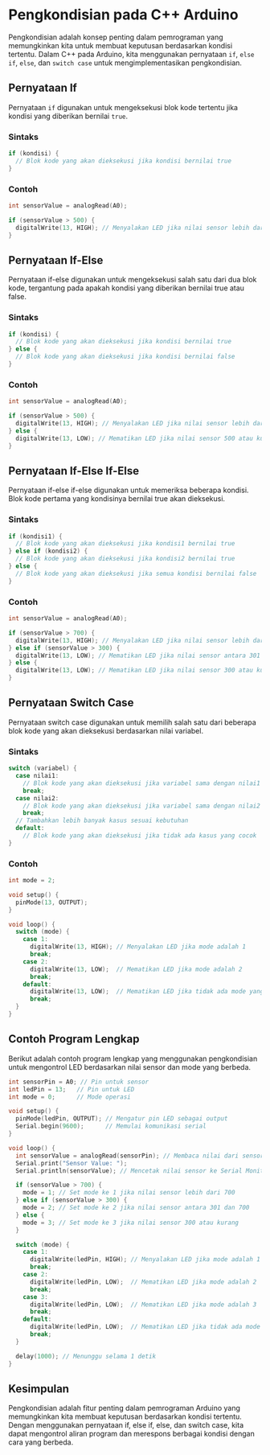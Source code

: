 # Pengkondisian pada C++ Arduino

Pengkondisian adalah konsep penting dalam pemrograman yang memungkinkan kita untuk membuat keputusan berdasarkan kondisi tertentu. Dalam C++ pada Arduino, kita menggunakan pernyataan `if`, `else if`, `else`, dan `switch case` untuk mengimplementasikan pengkondisian.

## Pernyataan If

Pernyataan `if` digunakan untuk mengeksekusi blok kode tertentu jika kondisi yang diberikan bernilai `true`.

### Sintaks

```cpp
if (kondisi) {
  // Blok kode yang akan dieksekusi jika kondisi bernilai true
}
```

### Contoh

```cpp
int sensorValue = analogRead(A0);

if (sensorValue > 500) {
  digitalWrite(13, HIGH); // Menyalakan LED jika nilai sensor lebih dari 500
}
```
## Pernyataan If-Else

Pernyataan if-else digunakan untuk mengeksekusi salah satu dari dua blok kode, tergantung pada apakah kondisi yang diberikan bernilai true atau false.

### Sintaks

```cpp
if (kondisi) {
  // Blok kode yang akan dieksekusi jika kondisi bernilai true
} else {
  // Blok kode yang akan dieksekusi jika kondisi bernilai false
}
```

### Contoh

```cpp
int sensorValue = analogRead(A0);

if (sensorValue > 500) {
  digitalWrite(13, HIGH); // Menyalakan LED jika nilai sensor lebih dari 500
} else {
  digitalWrite(13, LOW); // Mematikan LED jika nilai sensor 500 atau kurang
}
```

## Pernyataan If-Else If-Else

Pernyataan if-else if-else digunakan untuk memeriksa beberapa kondisi. Blok kode pertama yang kondisinya bernilai true akan dieksekusi.

### Sintaks

```cpp
if (kondisi1) {
  // Blok kode yang akan dieksekusi jika kondisi1 bernilai true
} else if (kondisi2) {
  // Blok kode yang akan dieksekusi jika kondisi2 bernilai true
} else {
  // Blok kode yang akan dieksekusi jika semua kondisi bernilai false
}
```

### Contoh

```cpp
int sensorValue = analogRead(A0);

if (sensorValue > 700) {
  digitalWrite(13, HIGH); // Menyalakan LED jika nilai sensor lebih dari 700
} else if (sensorValue > 300) {
  digitalWrite(13, LOW); // Mematikan LED jika nilai sensor antara 301 dan 700
} else {
  digitalWrite(13, LOW); // Mematikan LED jika nilai sensor 300 atau kurang
}
```

## Pernyataan Switch Case

Pernyataan switch case digunakan untuk memilih salah satu dari beberapa blok kode yang akan dieksekusi berdasarkan nilai variabel.

### Sintaks

```cpp
switch (variabel) {
  case nilai1:
    // Blok kode yang akan dieksekusi jika variabel sama dengan nilai1
    break;
  case nilai2:
    // Blok kode yang akan dieksekusi jika variabel sama dengan nilai2
    break;
  // Tambahkan lebih banyak kasus sesuai kebutuhan
  default:
    // Blok kode yang akan dieksekusi jika tidak ada kasus yang cocok
}
```

### Contoh

```cpp
int mode = 2;

void setup() {
  pinMode(13, OUTPUT);
}

void loop() {
  switch (mode) {
    case 1:
      digitalWrite(13, HIGH); // Menyalakan LED jika mode adalah 1
      break;
    case 2:
      digitalWrite(13, LOW);  // Mematikan LED jika mode adalah 2
      break;
    default:
      digitalWrite(13, LOW);  // Mematikan LED jika tidak ada mode yang cocok
      break;
  }
}
```

## Contoh Program Lengkap

Berikut adalah contoh program lengkap yang menggunakan pengkondisian untuk mengontrol LED berdasarkan nilai sensor dan mode yang berbeda.

```cpp
int sensorPin = A0; // Pin untuk sensor
int ledPin = 13;   // Pin untuk LED
int mode = 0;      // Mode operasi

void setup() {
  pinMode(ledPin, OUTPUT); // Mengatur pin LED sebagai output
  Serial.begin(9600);      // Memulai komunikasi serial
}

void loop() {
  int sensorValue = analogRead(sensorPin); // Membaca nilai dari sensor
  Serial.print("Sensor Value: ");
  Serial.println(sensorValue); // Mencetak nilai sensor ke Serial Monitor

  if (sensorValue > 700) {
    mode = 1; // Set mode ke 1 jika nilai sensor lebih dari 700
  } else if (sensorValue > 300) {
    mode = 2; // Set mode ke 2 jika nilai sensor antara 301 dan 700
  } else {
    mode = 3; // Set mode ke 3 jika nilai sensor 300 atau kurang
  }

  switch (mode) {
    case 1:
      digitalWrite(ledPin, HIGH); // Menyalakan LED jika mode adalah 1
      break;
    case 2:
      digitalWrite(ledPin, LOW);  // Mematikan LED jika mode adalah 2
      break;
    case 3:
      digitalWrite(ledPin, LOW);  // Mematikan LED jika mode adalah 3
      break;
    default:
      digitalWrite(ledPin, LOW);  // Mematikan LED jika tidak ada mode yang cocok
      break;
  }

  delay(1000); // Menunggu selama 1 detik
}
```

## Kesimpulan

Pengkondisian adalah fitur penting dalam pemrograman Arduino yang memungkinkan kita membuat keputusan berdasarkan kondisi tertentu. Dengan menggunakan pernyataan if, else if, else, dan switch case, kita dapat mengontrol aliran program dan merespons berbagai kondisi dengan cara yang berbeda.